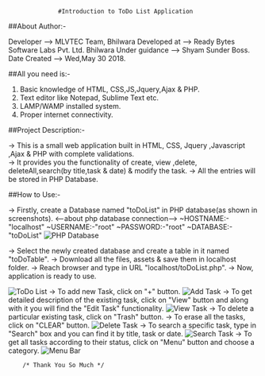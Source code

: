 			      #Introduction to ToDo List Application

##About Author:-

Developer	-->   MLVTEC Team, Bhilwara
Developed at 	-->   Ready Bytes Software Labs Pvt. Ltd. Bhilwara
Under guidance	-->   Shyam Sunder Boss.
Date Created	-->   Wed,May 30 2018.

##All you need is:-

1. Basic knowledge of HTML, CSS,JS,Jquery,Ajax & PHP.
2. Text editor like Notepad, Sublime Text etc. 
3. LAMP/WAMP installed system.
4. Proper internet connectivity.

##Project Description:-

-> This is a small web application built in HTML, CSS, Jquery ,Javascript ,Ajax & PHP with complete validations.  
-> It provides you the functionality of create, view ,delete, deleteAll,search(by title,task & date) & modify the task. 
-> All the entries will be stored in PHP Database.

##How to Use:-

-> Firstly, create a Database named "toDoList" in PHP database(as shown in screenshots).
	<--about php database connection-->
		~HOSTNAME:-"localhost"
		~USERNAME:-"root"
		~PASSWORD:-"root"
		~DATABASE:-"toDoList"
![PHP Database](https://github.com/Rajs0ni/Web-Apps/blob/master/todolist/Screenshot-6.png)

-> Select the newly created database and create a table in it named "toDoTable".
-> Download all the files, assets & save them in localhost folder.
-> Reach browser and type in URL "localhost/toDoList.php".
-> Now, application is ready to use.

![ToDo List](https://github.com/Rajs0ni/Web-Apps/blob/master/todolist/Screenshot-1.png)
-> To add new Task, click on "+" button.
![Add Task](https://github.com/Rajs0ni/Web-Apps/blob/master/todolist/Screenshot-2.png)
-> To get detailed description of the existing task, click on "View" button and along with it you will find the "Edit Task" functionality.
![View Task](https://github.com/Rajs0ni/Web-Apps/blob/master/todolist/Screenshot-3.png)
-> To delete a particular existing task, click on "Trash" button.
-> To erase all the tasks, click on "CLEAR" button.
![Delete Task](https://github.com/Rajs0ni/Web-Apps/blob/master/todolist/Screenshot-1.png)
-> To search a specific task, type in "Search" box and you can find it by title, task or date.
![Search Task](https://github.com/Rajs0ni/Web-Apps/blob/master/todolist/Screenshot-7.png)
-> To get all tasks according to their status, click on "Menu" button and choose a category.
![Menu Bar](https://github.com/Rajs0ni/Web-Apps/blob/master/todolist/Screenshot-5.png)

		/* Thank You So Much */
